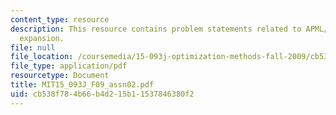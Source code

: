 ```yaml
---
content_type: resource
description: This resource contains problem statements related to APML/CPLEX and capacity
  expansion.
file: null
file_location: /coursemedia/15-093j-optimization-methods-fall-2009/cb538f784b66b4d215b11537846380f2_MIT15_093J_F09_assn02.pdf
file_type: application/pdf
resourcetype: Document
title: MIT15_093J_F09_assn02.pdf
uid: cb538f78-4b66-b4d2-15b1-1537846380f2
---
```


